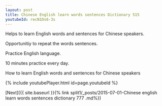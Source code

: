 ```yaml
---
layout: post
title: Chinese English learn words sentences Dictionary 515 
youtubeId: recN1Os6-3s
---
```

 
 
Helps to learn English words and sentences for Chinese speakers.

Opportunitiy to repeat the words sentences. 

Practice English language. 
 
10 minutes practice every day. 
 
How to learn English words and sentences for Chinese speakers 
 
{% include youtubePlayer.html id=page.youtubeId %}
 
 
[Next]({{ site.baseurl }}{% link  split1/_posts/2015-07-01-Chinese english learn words sentences dictionary 777 .md%})
 
